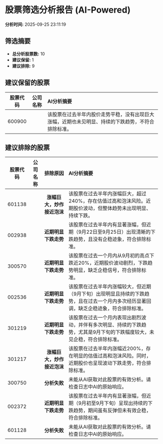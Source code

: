 # 股票筛选分析报告 (AI-Powered)

**分析时间:** 2025-09-25 23:11:19

## 筛选摘要

- **总分析股票数:** 10
- **建议保留:** 1
- **建议排除:** 9

## 建议保留的股票

| 股票代码 | 公司名称 | AI分析摘要 |
|:---:|:---:|:---|
| 600900 |  | 该股票在过去半年内股价走势平稳，没有出现巨大涨幅，近期也未见明显、持续的下跌趋势，不符合排除标准。 |

## 建议排除的股票

| 股票代码 | 公司名称 | 排除原因 | AI分析摘要 |
|:---:|:---:|:---:|:---|
| 601138 |  | **涨幅巨大，炒作接近泡沫** | 该股票在过去半年内涨幅巨大，超过240%，存在估值过高和泡沫风险。近期股价波动，但整体趋势未出现明显、持续下跌。 |
| 002938 |  | **近期明显下跌走势** | 该股票在过去半年内有显著涨幅，但近期（9月22日至9月25日）出现清晰的下跌趋势，且没有企稳迹象，符合排除标准。 |
| 300570 |  | **近期明显下跌走势** | 该股票在过去一个月内从9月初的高点下跌近20%，近期股价波动剧烈，下跌趋势明显，缺乏企稳信号，符合排除标准。 |
| 002536 |  | **近期明显下跌走势** | 该股票在过去半年内涨幅较大，但近期（9月下旬）出现明显且持续的下跌趋势，且在过去一个月内多次经历显著回调，缺乏企稳迹象，符合排除标准。 |
| 301219 |  | **近期明显下跌走势** | 该股票在过去一个月内表现出剧烈波动，并伴有多次明显、持续的下跌趋势，尤其是9月下旬的下跌幅度较大，未见企稳，符合排除标准。 |
| 301217 |  | **涨幅巨大，炒作接近泡沫** | 该股票在过去半年内涨幅近200%，存在明显的估值过高和泡沫风险。同时，近期股价也呈现波动下跌走势，符合排除标准。 |
| 300750 |  | **分析失败** | 未能从AI获取对此股票的有效分析。请检查日志中AI的原始响应。 |
| 002372 |  | **近期明显下跌走势** | 该股票在过去半年内有显著涨幅，但近期（9月初至9月下旬）呈现出持续的下跌趋势，期间虽有反弹但未有效企稳，符合排除标准。 |
| 601128 |  | **分析失败** | 未能从AI获取对此股票的有效分析。请检查日志中AI的原始响应。 |
